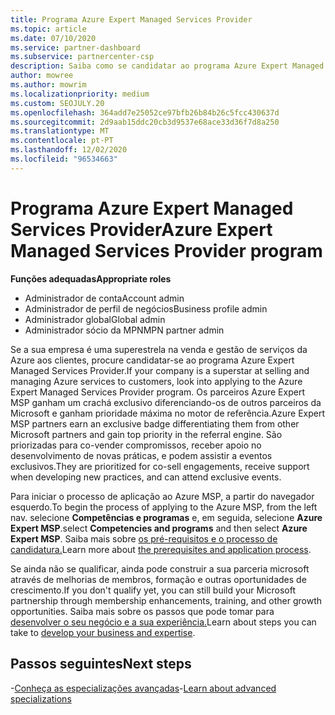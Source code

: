 ```yaml
---
title: Programa Azure Expert Managed Services Provider
ms.topic: article
ms.date: 07/10/2020
ms.service: partner-dashboard
ms.subservice: partnercenter-csp
description: Saiba como se candidatar ao programa Azure Expert Managed Services Provider para se destacar de outros parceiros e ganhar prioridade máxima no motor de referência.
author: mowree
ms.author: mowrim
ms.localizationpriority: medium
ms.custom: SEOJULY.20
ms.openlocfilehash: 364add7e25052ce97bfb26b84b26c5fcc430637d
ms.sourcegitcommit: 2d9aab15ddc20cb3d9537e68ace33d36f7d8a250
ms.translationtype: MT
ms.contentlocale: pt-PT
ms.lasthandoff: 12/02/2020
ms.locfileid: "96534663"
---
```

# <a name="azure-expert-managed-services-provider-program"></a><span data-ttu-id="e79a8-103">Programa Azure Expert Managed Services Provider</span><span class="sxs-lookup"><span data-stu-id="e79a8-103">Azure Expert Managed Services Provider program</span></span>

<span data-ttu-id="e79a8-104">**Funções adequadas**</span><span class="sxs-lookup"><span data-stu-id="e79a8-104">**Appropriate roles**</span></span>

- <span data-ttu-id="e79a8-105">Administrador de conta</span><span class="sxs-lookup"><span data-stu-id="e79a8-105">Account admin</span></span>
- <span data-ttu-id="e79a8-106">Administrador de perfil de negócios</span><span class="sxs-lookup"><span data-stu-id="e79a8-106">Business profile admin</span></span>
- <span data-ttu-id="e79a8-107">Administrador global</span><span class="sxs-lookup"><span data-stu-id="e79a8-107">Global admin</span></span>
- <span data-ttu-id="e79a8-108">Administrador sócio da MPN</span><span class="sxs-lookup"><span data-stu-id="e79a8-108">MPN partner admin</span></span>

<span data-ttu-id="e79a8-109">Se a sua empresa é uma superestrela na venda e gestão de serviços da Azure aos clientes, procure candidatar-se ao programa Azure Expert Managed Services Provider.</span><span class="sxs-lookup"><span data-stu-id="e79a8-109">If your company is a superstar at selling and managing Azure services to customers, look into applying to the Azure Expert Managed Services Provider program.</span></span> <span data-ttu-id="e79a8-110">Os parceiros Azure Expert MSP ganham um crachá exclusivo diferenciando-os de outros parceiros da Microsoft e ganham prioridade máxima no motor de referência.</span><span class="sxs-lookup"><span data-stu-id="e79a8-110">Azure Expert MSP partners earn an exclusive badge differentiating them from other Microsoft partners and gain top priority in the referral engine.</span></span> <span data-ttu-id="e79a8-111">São priorizadas para co-vender compromissos, receber apoio no desenvolvimento de novas práticas, e podem assistir a eventos exclusivos.</span><span class="sxs-lookup"><span data-stu-id="e79a8-111">They are prioritized for co-sell engagements, receive support when developing new practices, and can attend exclusive events.</span></span>

<span data-ttu-id="e79a8-112">Para iniciar o processo de aplicação ao Azure MSP, a partir do navegador esquerdo.</span><span class="sxs-lookup"><span data-stu-id="e79a8-112">To begin the process of applying to the Azure MSP, from the left nav.</span></span> <span data-ttu-id="e79a8-113">selecione **Competências e programas** e, em seguida, selecione **Azure Expert MSP**.</span><span class="sxs-lookup"><span data-stu-id="e79a8-113">select **Competencies and programs** and then select **Azure Expert MSP**.</span></span> <span data-ttu-id="e79a8-114">Saiba mais sobre [os pré-requisitos e o processo de candidatura.](https://partner.microsoft.com/membership/azure-expert-msp)</span><span class="sxs-lookup"><span data-stu-id="e79a8-114">Learn more about [the prerequisites and application process](https://partner.microsoft.com/membership/azure-expert-msp).</span></span> 

<span data-ttu-id="e79a8-115">Se ainda não se qualificar, ainda pode construir a sua parceria microsoft através de melhorias de membros, formação e outras oportunidades de crescimento.</span><span class="sxs-lookup"><span data-stu-id="e79a8-115">If you don't qualify yet, you can still build your Microsoft partnership through membership enhancements, training, and other growth opportunities.</span></span>
<span data-ttu-id="e79a8-116">Saiba mais sobre os passos que pode tomar para [desenvolver o seu negócio e a sua experiência.](https://partner.microsoft.com/membership/azure-expert-msp)</span><span class="sxs-lookup"><span data-stu-id="e79a8-116">Learn about steps you can take to [develop your business and expertise](https://partner.microsoft.com/membership/azure-expert-msp).</span></span>

## <a name="next-steps"></a><span data-ttu-id="e79a8-117">Passos seguintes</span><span class="sxs-lookup"><span data-stu-id="e79a8-117">Next steps</span></span>

<span data-ttu-id="e79a8-118">-[Conheça as especializações avançadas](advanced-specializations.md)</span><span class="sxs-lookup"><span data-stu-id="e79a8-118">-[Learn about advanced specializations](advanced-specializations.md)</span></span>